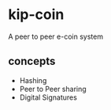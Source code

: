 # kip-coin
A peer to peer e-coin system 

## concepts
- Hashing
- Peer to Peer sharing
- Digital Signatures
